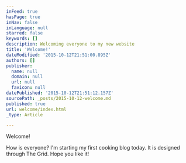 ```yaml
---
inFeed: true
hasPage: true
inNav: false
inLanguage: null
starred: false
keywords: []
description: Welcoming everyone to my new website
title: 'Welcome!'
dateModified: '2015-10-12T21:51:00.895Z'
authors: []
publisher:
  name: null
  domain: null
  url: null
  favicon: null
datePublished: '2015-10-12T21:51:12.157Z'
sourcePath: _posts/2015-10-12-welcome.md
published: true
url: welcome/index.html
_type: Article

---
```

Welcome!

How is everyone? I'm starting my first cooking blog today. It is designed through The Grid. Hope you like it!